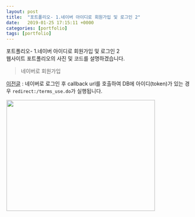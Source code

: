 ```yaml
---
layout: post
title:  "포트폴리오- 1.네이버 아이디로 회원가입 및 로그인 2"
date:   2019-01-25 17:15:11 +0000
categories: [portfolio]
tags: [portfolio]
---
```

<style>
img{
  border : 1px solid #ededed;
}
</style>
포트폴리오- 1.네이버 아이디로 회원가입 및 로그인 2
<br>
웹사이트 포트폴리오의 사진 및 코드를 설명하겠습니다.

>네이버로 회원가입

[이전글](https://github.com/jekyll/jekyll/wiki/themes) : 네이버로 로그인 후 callback url를 호출하여 DB에 아이디(token)가 있는 경우 `redirect:/terms_use.do`가 실행됩니다. 



<img src="c:/gaeungyeongsul/gaeungyeongsul.github.io/images/petst/join_login/login.jpg" width="400" height="300">
